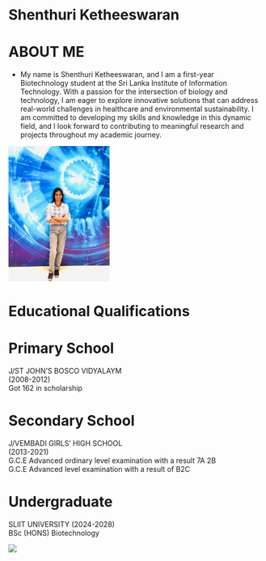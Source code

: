 # Shenthuri Ketheeswaran


# ABOUT ME
* My name is Shenthuri Ketheeswaran, and I am a first-year Biotechnology student at the Sri Lanka Institute of Information Technology. With a passion for the intersection of biology and technology, I am eager to explore innovative solutions that can address real-world challenges in healthcare and environmental sustainability. I am committed to developing my skills and knowledge in this dynamic field, and I look forward to contributing to meaningful research and projects throughout my academic journey. 

<img src="image1.jpg" alt="drawing" width="200"/>


# Educational Qualifications
<h1>Primary School</h1>
<p> J/ST JOHN’S BOSCO VIDYALAYM<br>
 (2008-2012)
<br> Got 162 in scholarship</p>
<h1>Secondary School</h1>
<p>J/VEMBADI GIRLS’ HIGH SCHOOL<br>
 (2013-2021)
<br> G.C.E Advanced ordinary level
 examination with a result 7A 2B<br>
  G.C.E Advanced level 
examination with a result of B2C 
</p>
<h1>Undergraduate</h1>
<p>SLIIT UNIVERSITY (2024-2028)<br>
 BSc (HONS) Biotechnology </p>


![](/images/matrix_results.png)

